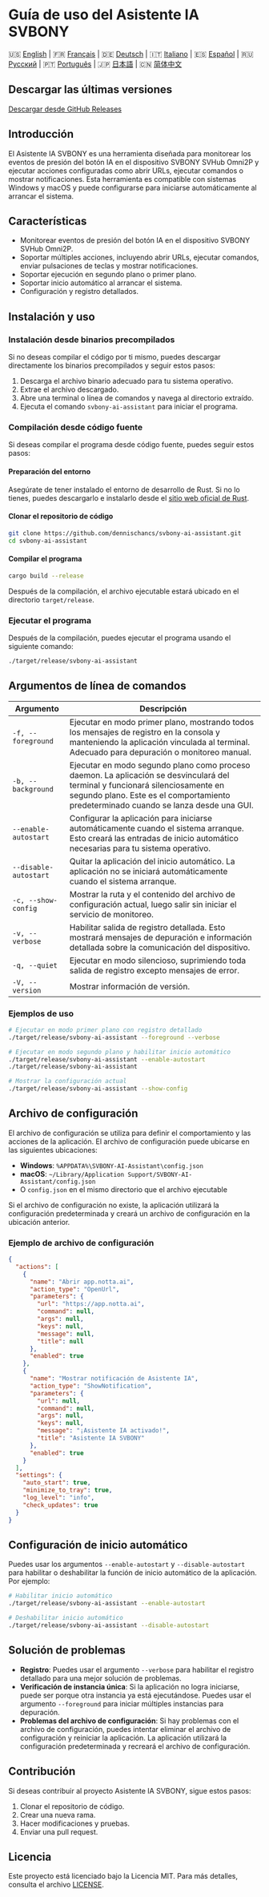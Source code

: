 # Guía de uso del Asistente IA SVBONY

🇺🇸 [English](https://github.com/dennischancs/svbony-ai-assistant/blob/main/README.md) | 🇫🇷 [Français](https://github.com/dennischancs/svbony-ai-assistant/blob/main/README-FR.md) | 🇩🇪 [Deutsch](https://github.com/dennischancs/svbony-ai-assistant/blob/main/README-DE.md) | 🇮🇹 [Italiano](https://github.com/dennischancs/svbony-ai-assistant/blob/main/README-IT.md) | 🇪🇸 [Español](https://github.com/dennischancs/svbony-ai-assistant/blob/main/README-ES.md) | 🇷🇺 [Русский](https://github.com/dennischancs/svbony-ai-assistant/blob/main/README-RU.md) | 🇵🇹 [Português](https://github.com/dennischancs/svbony-ai-assistant/blob/main/README-PT.md) | 🇯🇵 [日本語](https://github.com/dennischancs/svbony-ai-assistant/blob/main/README-JP.md) | 🇨🇳 [简体中文](https://github.com/dennischancs/svbony-ai-assistant/blob/main/README-CN.md)

## Descargar las últimas versiones
[Descargar desde GitHub Releases](https://github.com/dennischancs/svbony-ai-assistant/releases/latest)

## Introducción
El Asistente IA SVBONY es una herramienta diseñada para monitorear los eventos de presión del botón IA en el dispositivo SVBONY SVHub Omni2P y ejecutar acciones configuradas como abrir URLs, ejecutar comandos o mostrar notificaciones. Esta herramienta es compatible con sistemas Windows y macOS y puede configurarse para iniciarse automáticamente al arrancar el sistema.

## Características
- Monitorear eventos de presión del botón IA en el dispositivo SVBONY SVHub Omni2P.
- Soportar múltiples acciones, incluyendo abrir URLs, ejecutar comandos, enviar pulsaciones de teclas y mostrar notificaciones.
- Soportar ejecución en segundo plano o primer plano.
- Soportar inicio automático al arrancar el sistema.
- Configuración y registro detallados.

## Instalación y uso

### Instalación desde binarios precompilados
Si no deseas compilar el código por ti mismo, puedes descargar directamente los binarios precompilados y seguir estos pasos:
1. Descarga el archivo binario adecuado para tu sistema operativo.
2. Extrae el archivo descargado.
3. Abre una terminal o línea de comandos y navega al directorio extraído.
4. Ejecuta el comando `svbony-ai-assistant` para iniciar el programa.

### Compilación desde código fuente
Si deseas compilar el programa desde código fuente, puedes seguir estos pasos:

#### Preparación del entorno
Asegúrate de tener instalado el entorno de desarrollo de Rust. Si no lo tienes, puedes descargarlo e instalarlo desde el [sitio web oficial de Rust](https://www.rust-lang.org/tools/install).

#### Clonar el repositorio de código
```bash
git clone https://github.com/dennischancs/svbony-ai-assistant.git
cd svbony-ai-assistant
```

#### Compilar el programa
```bash
cargo build --release
```
Después de la compilación, el archivo ejecutable estará ubicado en el directorio `target/release`.

### Ejecutar el programa
Después de la compilación, puedes ejecutar el programa usando el siguiente comando:
```bash
./target/release/svbony-ai-assistant
```

## Argumentos de línea de comandos
| Argumento | Descripción |
| ---- | ---- |
| `-f, --foreground` | Ejecutar en modo primer plano, mostrando todos los mensajes de registro en la consola y manteniendo la aplicación vinculada al terminal. Adecuado para depuración o monitoreo manual. |
| `-b, --background` | Ejecutar en modo segundo plano como proceso daemon. La aplicación se desvinculará del terminal y funcionará silenciosamente en segundo plano. Este es el comportamiento predeterminado cuando se lanza desde una GUI. |
| `--enable-autostart` | Configurar la aplicación para iniciarse automáticamente cuando el sistema arranque. Esto creará las entradas de inicio automático necesarias para tu sistema operativo. |
| `--disable-autostart` | Quitar la aplicación del inicio automático. La aplicación no se iniciará automáticamente cuando el sistema arranque. |
| `-c, --show-config` | Mostrar la ruta y el contenido del archivo de configuración actual, luego salir sin iniciar el servicio de monitoreo. |
| `-v, --verbose` | Habilitar salida de registro detallada. Esto mostrará mensajes de depuración e información detallada sobre la comunicación del dispositivo. |
| `-q, --quiet` | Ejecutar en modo silencioso, suprimiendo toda salida de registro excepto mensajes de error. |
| `-V, --version` | Mostrar información de versión. |

### Ejemplos de uso
```bash
# Ejecutar en modo primer plano con registro detallado
./target/release/svbony-ai-assistant --foreground --verbose

# Ejecutar en modo segundo plano y habilitar inicio automático
./target/release/svbony-ai-assistant --enable-autostart
./target/release/svbony-ai-assistant

# Mostrar la configuración actual
./target/release/svbony-ai-assistant --show-config
```

## Archivo de configuración
El archivo de configuración se utiliza para definir el comportamiento y las acciones de la aplicación. El archivo de configuración puede ubicarse en las siguientes ubicaciones:
- **Windows**: `%APPDATA%\SVBONY-AI-Assistant\config.json`
- **macOS**: `~/Library/Application Support/SVBONY-AI-Assistant/config.json`
- O `config.json` en el mismo directorio que el archivo ejecutable

Si el archivo de configuración no existe, la aplicación utilizará la configuración predeterminada y creará un archivo de configuración en la ubicación anterior.

### Ejemplo de archivo de configuración
```json
{
  "actions": [
    {
      "name": "Abrir app.notta.ai",
      "action_type": "OpenUrl",
      "parameters": {
        "url": "https://app.notta.ai",
        "command": null,
        "args": null,
        "keys": null,
        "message": null,
        "title": null
      },
      "enabled": true
    },
    {
      "name": "Mostrar notificación de Asistente IA",
      "action_type": "ShowNotification",
      "parameters": {
        "url": null,
        "command": null,
        "args": null,
        "keys": null,
        "message": "¡Asistente IA activado!",
        "title": "Asistente IA SVBONY"
      },
      "enabled": true
    }
  ],
  "settings": {
    "auto_start": true,
    "minimize_to_tray": true,
    "log_level": "info",
    "check_updates": true
  }
}
```

## Configuración de inicio automático
Puedes usar los argumentos `--enable-autostart` y `--disable-autostart` para habilitar o deshabilitar la función de inicio automático de la aplicación. Por ejemplo:
```bash
# Habilitar inicio automático
./target/release/svbony-ai-assistant --enable-autostart

# Deshabilitar inicio automático
./target/release/svbony-ai-assistant --disable-autostart
```

## Solución de problemas
- **Registro**: Puedes usar el argumento `--verbose` para habilitar el registro detallado para una mejor solución de problemas.
- **Verificación de instancia única**: Si la aplicación no logra iniciarse, puede ser porque otra instancia ya está ejecutándose. Puedes usar el argumento `--foreground` para iniciar múltiples instancias para depuración.
- **Problemas del archivo de configuración**: Si hay problemas con el archivo de configuración, puedes intentar eliminar el archivo de configuración y reiniciar la aplicación. La aplicación utilizará la configuración predeterminada y recreará el archivo de configuración.

## Contribución
Si deseas contribuir al proyecto Asistente IA SVBONY, sigue estos pasos:
1. Clonar el repositorio de código.
2. Crear una nueva rama.
3. Hacer modificaciones y pruebas.
4. Enviar una pull request.

## Licencia
Este proyecto está licenciado bajo la Licencia MIT. Para más detalles, consulta el archivo [LICENSE](LICENSE).